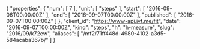 {
  "properties": {
    "num": [
      7
    ],
    "unit": [
      "steps"
    ],
    "start": [
      "2016-09-06T00:00:00Z"
    ],
    "end": [
      "2016-09-07T00:00:00Z"
    ],
    "published": [
      "2016-09-07T00:00:00Z"
    ]
  },
  "client_id": "https://www-api.jvt.me/fit",
  "date": "2016-09-07T00:00:00Z",
  "kind": "steps",
  "h": "h-measure",
  "slug": "2016/09/k72ew",
  "aliases": [
    "/mf2/71ff448d-4980-4102-a3d5-584acaba367b/"
  ]
}
